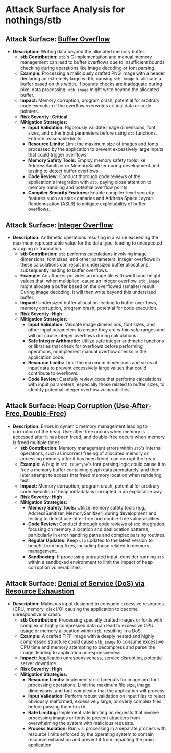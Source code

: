 # Attack Surface Analysis for nothings/stb

## Attack Surface: [Buffer Overflow](./attack_surfaces/buffer_overflow.md)

*   **Description:** Writing data beyond the allocated memory buffer.
    *   **stb Contribution:** `stb`'s C implementation and manual memory management can lead to buffer overflows due to insufficient bounds checking during operations like image decoding or font parsing.
    *   **Example:** Processing a maliciously crafted PNG image with a header declaring an extremely large width, causing `stb_image` to allocate a buffer based on this width. If bounds checks are inadequate during pixel data processing, `stb_image` might write beyond the allocated buffer.
    *   **Impact:** Memory corruption, program crash, potential for arbitrary code execution if the overflow overwrites critical data or code pointers.
    *   **Risk Severity:** **Critical**
    *   **Mitigation Strategies:**
        *   **Input Validation:** Rigorously validate image dimensions, font sizes, and other input parameters before using `stb` functions. Enforce reasonable limits.
        *   **Resource Limits:** Limit the maximum size of images and fonts processed by the application to prevent excessively large inputs that could trigger overflows.
        *   **Memory Safety Tools:** Employ memory safety tools like AddressSanitizer or MemorySanitizer during development and testing to detect buffer overflows.
        *   **Code Review:** Conduct thorough code reviews of the application's integration with `stb`, paying close attention to memory handling and potential overflow points.
        *   **Compiler Security Features:** Enable compiler-level security features such as stack canaries and Address Space Layout Randomization (ASLR) to mitigate exploitability of buffer overflows.

## Attack Surface: [Integer Overflow](./attack_surfaces/integer_overflow.md)

*   **Description:** Arithmetic operations resulting in a value exceeding the maximum representable value for the data type, leading to unexpected wrapping or truncation.
    *   **stb Contribution:** `stb` performs calculations involving image dimensions, font sizes, and other parameters. Integer overflows in these calculations can result in undersized buffer allocations, subsequently leading to buffer overflows.
    *   **Example:** An attacker provides an image file with width and height values that, when multiplied, cause an integer overflow. `stb_image` might allocate a buffer based on the overflowed (smaller) result. During image decoding, it will then write beyond this undersized buffer.
    *   **Impact:** Undersized buffer allocation leading to buffer overflows, memory corruption, program crash, potential for code execution.
    *   **Risk Severity:** **High**
    *   **Mitigation Strategies:**
        *   **Input Validation:** Validate image dimensions, font sizes, and other input parameters to ensure they are within safe ranges and will not cause integer overflows during calculations.
        *   **Safe Integer Arithmetic:** Utilize safe integer arithmetic functions or libraries that check for overflows before performing operations, or implement manual overflow checks in the application code.
        *   **Resource Limits:** Limit the maximum dimensions and sizes of input data to prevent excessively large values that could contribute to overflows.
        *   **Code Review:** Carefully review code that performs calculations with input parameters, especially those related to buffer sizes, to identify potential integer overflow vulnerabilities.

## Attack Surface: [Heap Corruption (Use-After-Free, Double-Free)](./attack_surfaces/heap_corruption__use-after-free__double-free_.md)

*   **Description:** Errors in dynamic memory management leading to corruption of the heap. Use-after-free occurs when memory is accessed after it has been freed, and double-free occurs when memory is freed multiple times.
    *   **stb Contribution:** Memory management errors within `stb`'s internal operations, such as incorrect freeing of allocated memory or accessing memory after it has been freed, can corrupt the heap.
    *   **Example:** A bug in `stb_truetype`'s font parsing logic could cause it to free a memory buffer containing glyph data prematurely, and then later attempt to access that freed memory location when rendering text.
    *   **Impact:** Memory corruption, program crash, potential for arbitrary code execution if heap metadata is corrupted in an exploitable way.
    *   **Risk Severity:** **High**
    *   **Mitigation Strategies:**
        *   **Memory Safety Tools:** Utilize memory safety tools (e.g., AddressSanitizer, MemorySanitizer) during development and testing to detect use-after-free and double-free vulnerabilities.
        *   **Code Review:** Conduct thorough code reviews of `stb` integration, focusing on memory allocation and deallocation patterns, particularly in error handling paths and complex parsing routines.
        *   **Regular Updates:** Keep `stb` updated to the latest version to benefit from bug fixes, including those related to memory management.
        *   **Sandboxing:** If processing untrusted input, consider running `stb` within a sandboxed environment to limit the impact of heap corruption vulnerabilities.

## Attack Surface: [Denial of Service (DoS) via Resource Exhaustion](./attack_surfaces/denial_of_service__dos__via_resource_exhaustion.md)

*   **Description:** Malicious input designed to consume excessive resources (CPU, memory, disk I/O) causing the application to become unresponsive or crash.
    *   **stb Contribution:** Processing specially crafted images or fonts with complex or highly compressed data can lead to excessive CPU usage or memory allocation within `stb`, resulting in a DoS.
    *   **Example:** A crafted TIFF image with a deeply nested and highly compressed structure could cause `stb_image` to consume excessive CPU time and memory attempting to decompress and parse the image, leading to application unresponsiveness.
    *   **Impact:** Application unresponsiveness, service disruption, potential server downtime.
    *   **Risk Severity:** **High**
    *   **Mitigation Strategies:**
        *   **Resource Limits:** Implement strict timeouts for image and font processing operations. Limit the maximum file size, image dimensions, and font complexity that the application will process.
        *   **Input Validation:** Perform robust validation on input files to reject obviously malformed, excessively large, or overly complex files before passing them to `stb`.
        *   **Rate Limiting:** Implement rate limiting on requests that involve processing images or fonts to prevent attackers from overwhelming the system with malicious requests.
        *   **Process Isolation:** Run `stb` processing in a separate process with resource limits enforced by the operating system to contain resource exhaustion and prevent it from impacting the main application.

